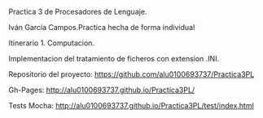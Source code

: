 
Practica 3 de Procesadores de Lenguaje.

Iván García Campos.Practica hecha de forma individual

Itinerario 1. Computacion.

Implementacion del tratamiento de ficheros con extension .INI.

Repositorio del proyecto: https://github.com/alu0100693737/Practica3PL


Gh-Pages: http://alu0100693737.github.io/Practica3PL/


Tests Mocha: http://alu0100693737.github.io/Practica3PL/test/index.html

